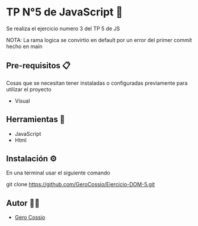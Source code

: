 # TP N°5 de JavaScript 🚀

Se realiza el ejercicio numero 3 del TP 5 de JS

NOTA: La rama logica se convirtio en default por un error del primer commit hecho en main 

## Pre-requisitos 📋

Cosas que se necesitan tener instaladas o configuradas previamente para utilizar el proyecto

- Visual

## Herramientas 🔨

- JavaScript
- Html

## Instalación ⚙️


En una terminal usar el siguiente comando

git clone https://github.com/GeroCossio/Ejercicio-DOM-5.git


## Autor 👩‍💻

- [Gero Cossio](https://github.com/GeroCossio)

